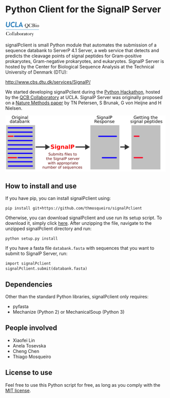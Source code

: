 # Python Client for the SignalP Server

<img src="resources/qcbCollaboratory_logo.png" height="50"/>

signalPclient is small Python module that automates the submission of a sequence databank to ServerP 4.1 Server, a web service that detects and predicts the cleavage points of signal peptides for Gram-positive prokaryotes, Gram-negative prokaryotes, and eukaryotes. SignalP Server is hosted by the Center for Biological Sequence Analysis at the Technical University of Denmark (DTU):

http://www.cbs.dtu.dk/services/SignalP/

We started developing signalPclient during the [Python Hackathon](https://github.com/thmosqueiro/UCLA-Collaboratory_Hackathon/blob/master/Materials_Resources/Problem-4/Readme.md), hosted by the [QCB Collaboratory](https://qcb.ucla.edu/collaboratory/) at UCLA. SignalP Server was originally proposed on a [Nature Methods paper](https://www.nature.com/articles/nmeth.1701) by TN Petersen, S Brunak, G von Heijne and H Nielsen.


<img src="./resources/scheme_signalPclient.png" width="600" />


## How to install and use

If you have pip, you can install signalPclient using:
```
pip install git+https://github.com/thmosqueiro/signalPclient
```
Otherwise, you can download signalPclient and use run its setup script. To download it, simply click [here](https://github.com/thmosqueiro/signalPclient/archive/master.zip). After unzipping the file, navigate to the unzipped signalPclient directory and run:
```
python setup.py install
```

If you have a fasta file ```databank.fasta``` with sequences that you want to submit to SignalP Server, run:
```
import signalPclient
signalPclient.submit(databank.fasta)
```


## Dependencies

Other than the standard Python libraries, signalPclient only requires:

* pyfasta
* Mechanize (Python 2) or MechanicalSoup (Python 3)


## People involved

* Xiaofei Lin
* Anela Tosevska
* Cheng Chen
* Thiago Mosqueiro


## License to use

Feel free to use this Python script for free, as long as you comply with the [MIT license](./LICENSE).
